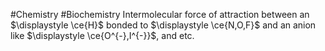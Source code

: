 #Chemistry #Biochemistry 
Intermolecular force of attraction between an $\displaystyle \ce{H}$ bonded to $\displaystyle \ce{N,O,F}$ and an anion like $\displaystyle \ce{O^{-},I^{-}}$, and etc.
